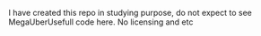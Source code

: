 I have created this repo in studying purpose, do not expect to see MegaUberUsefull code here.
No licensing and etc